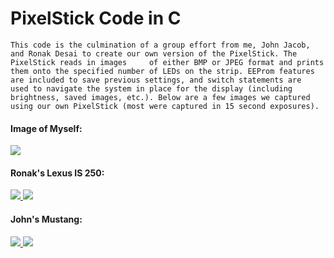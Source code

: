 <body>

  <h1> 
    PixelStick Code in C
  </h1>

    This code is the culmination of a group effort from me, John Jacob, and Ronak Desai to create our own version of the PixelStick. The PixelStick reads in images     of either BMP or JPEG format and prints them onto the specified number of LEDs on the strip. EEProm features are included to save previous settings, and switch statements are     used to navigate the system in place for the display (including brightness, saved images, etc.). Below are a few images we captured using our own PixelStick (most were captured in 15 second exposures).
  
  <h4>Image of Myself:</h4>
  <a href="https://lh3.googleusercontent.com/T86cc2Ve57QYGWQn6duS1-o1E7Gf_EIS6PWuLrazVuxTvgAipIkAXMrJbsOWCcQ_OjtZg-5PQkgBDDlbxMaqBZ94hA_6jT9Alxa9cXBFok8XebwQY-02fk2LrrrxbRuFf2ZpMjQP_A=w2400?source=screenshot.guru"> <img src="https://lh3.googleusercontent.com/T86cc2Ve57QYGWQn6duS1-o1E7Gf_EIS6PWuLrazVuxTvgAipIkAXMrJbsOWCcQ_OjtZg-5PQkgBDDlbxMaqBZ94hA_6jT9Alxa9cXBFok8XebwQY-02fk2LrrrxbRuFf2ZpMjQP_A=w600-h315-p-k" /> </a>
  
  <h4>Ronak's Lexus IS 250:</h4>
  <a href="https://lh3.googleusercontent.com/jZp4aDYN4ljen4prKU8OF5eIyvmWwfxBCp6J_C0YlmZafcXiwvzMk4dCTP9KQfFRHfxbL2fFvLEVVpE9URCVaTU2cIkp0gfWXmY8JBWZr2Rw2gKYvxKP_4q0l12Qg9dQRaU3Ddzygg=w2400?source=screenshot.guru"> <img src="https://lh3.googleusercontent.com/jZp4aDYN4ljen4prKU8OF5eIyvmWwfxBCp6J_C0YlmZafcXiwvzMk4dCTP9KQfFRHfxbL2fFvLEVVpE9URCVaTU2cIkp0gfWXmY8JBWZr2Rw2gKYvxKP_4q0l12Qg9dQRaU3Ddzygg=w600-h315-p-k" /> </a>
  <a href="https://lh3.googleusercontent.com/K4PJ7wGy9mZf7bDsqElMkIpuT6bpE57fLpyJWWeLpUrmJaFpeuFNv6xTu6IL6cuHbUlwfh89HsB0upcuu0jl7hLUPwXLgv0GtL-HII3wOAmRuyO5BmauuFYjffGQAPbVkTVeZRwKFg=w2400?source=screenshot.guru"> <img src="https://lh3.googleusercontent.com/K4PJ7wGy9mZf7bDsqElMkIpuT6bpE57fLpyJWWeLpUrmJaFpeuFNv6xTu6IL6cuHbUlwfh89HsB0upcuu0jl7hLUPwXLgv0GtL-HII3wOAmRuyO5BmauuFYjffGQAPbVkTVeZRwKFg=w600-h315-p-k" /> </a>
  
  <h4>John's Mustang:</h4>
  <a href="https://lh3.googleusercontent.com/0CPVfq9h-UFL0sved8vmtkLSgtRsTYqsp24nTe5n4JmZD7TcCk8mwBCm-mgdDqnFbSy1nxSDWisHowtxED2rKA08oNfzwAJyJa_suKkL2UjGLulpcJYyjwOVQEfK_smdS69-71PBsQ=w2400?source=screenshot.guru"> <img src="https://lh3.googleusercontent.com/0CPVfq9h-UFL0sved8vmtkLSgtRsTYqsp24nTe5n4JmZD7TcCk8mwBCm-mgdDqnFbSy1nxSDWisHowtxED2rKA08oNfzwAJyJa_suKkL2UjGLulpcJYyjwOVQEfK_smdS69-71PBsQ=w600-h315-p-k" /> </a>
  <a href="https://lh3.googleusercontent.com/Oi_Gvg108EGS4U2Q8ZWmwzFiooDGewAa30H6o1CV1RO42c2LxRl2AIhE3W8LIiZASmkps57dgxtK8L3eKbLOAZLA3ofwWxR_UG9Rv8dW4j0V2cNNKmfob3LQ9mSTY4sYMQ2DYlpPnQ=w2400?source=screenshot.guru"> <img src="https://lh3.googleusercontent.com/Oi_Gvg108EGS4U2Q8ZWmwzFiooDGewAa30H6o1CV1RO42c2LxRl2AIhE3W8LIiZASmkps57dgxtK8L3eKbLOAZLA3ofwWxR_UG9Rv8dW4j0V2cNNKmfob3LQ9mSTY4sYMQ2DYlpPnQ=w600-h315-p-k" /> </a>
  

</body>

